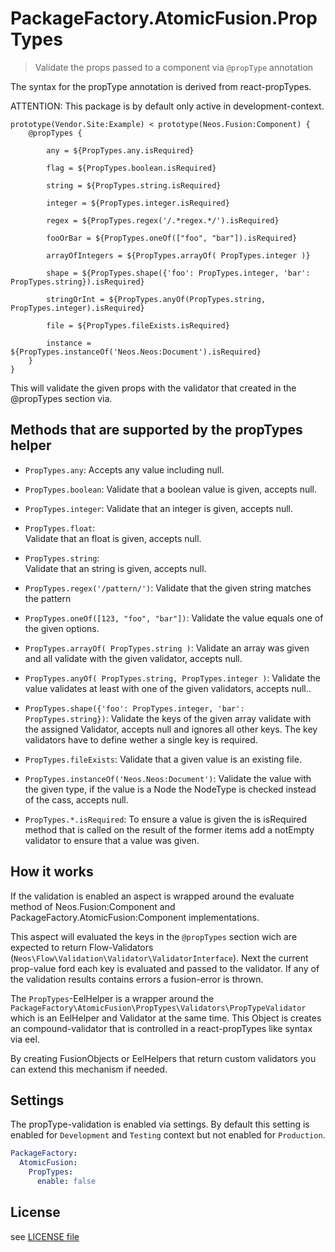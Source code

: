# PackageFactory.AtomicFusion.PropTypes

> Validate the props passed to a component via `@propType` annotation

The syntax for the propType annotation is derived from react-propTypes.

ATTENTION: This package is by default only active in development-context.

```
prototype(Vendor.Site:Example) < prototype(Neos.Fusion:Component) {
    @propTypes {

        any = ${PropTypes.any.isRequired}

        flag = ${PropTypes.boolean.isRequired}

        string = ${PropTypes.string.isRequired}

        integer = ${PropTypes.integer.isRequired}

        regex = ${PropTypes.regex('/.*regex.*/').isRequired}

        fooOrBar = ${PropTypes.oneOf(["foo", "bar"]).isRequired}

        arrayOfIntegers = ${PropTypes.arrayOf( PropTypes.integer )}

        shape = ${PropTypes.shape({'foo': PropTypes.integer, 'bar': PropTypes.string}).isRequired}

        stringOrInt = ${PropTypes.anyOf(PropTypes.string, PropTypes.integer).isRequired}

        file = ${PropTypes.fileExists.isRequired}

        instance = ${PropTypes.instanceOf('Neos.Neos:Document').isRequired}
    }
}
```

This will validate the given props with the validator that created in the @propTypes section
via.

## Methods that are supported by the propTypes helper

* `PropTypes.any`:
   Accepts any value including null.
* `PropTypes.boolean`:
   Validate that a boolean value is given, accepts null.
* `PropTypes.integer`:
   Validate that an integer is given, accepts null.
* `PropTypes.float`:  
   Validate that an float is given, accepts null.
* `PropTypes.string`:  
   Validate that an string is given, accepts null.
* `PropTypes.regex('/pattern/')`:
   Validate that the given string matches the pattern
* `PropTypes.oneOf([123, "foo", "bar"])`:
   Validate the value equals one of the given options.
* `PropTypes.arrayOf( PropTypes.string )`:
   Validate an array was given and all validate with the given validator, accepts null.
* `PropTypes.anyOf( PropTypes.string, PropTypes.integer )`:
   Validate the value validates at least with one of the given validators, accepts null..
* `PropTypes.shape({'foo': PropTypes.integer, 'bar': PropTypes.string})`:
   Validate the keys of the given array validate with the assigned Validator,
   accepts null and ignores all other keys. The key validators have to define wether a single key is required.
* `PropTypes.fileExists`:
   Validate that a given value is an existing file.
* `PropTypes.instanceOf('Neos.Neos:Document')`:
   Validate the value with the given type, if the value is a Node the NodeType is checked instead of the cass, accepts null.

* `PropTypes.*.isRequired`:
   To ensure a value is given the is isRequired method that is called on the result of the former items
   add a notEmpty validator to ensure that a value was given.

## How it works

If the validation is enabled an aspect is wrapped around the evaluate method of Neos.Fusion:Component and
PackageFactory.AtomicFusion:Component implementations.

This aspect will evaluated the keys in the `@propTypes` section wich are expected to return Flow-Validators
(`Neos\Flow\Validation\Validator\ValidatorInterface`). Next the current prop-value ford each key is
evaluated and passed to the validator. If any of the validation results contains errors a fusion-error is thrown.

The `PropTypes`-EelHelper is a wrapper around the `PackageFactory\AtomicFusion\PropTypes\Validators\PropTypeValidator`
which is an EelHelper and Validator at the same time. This Object is creates an compound-validator that is
controlled in a react-propTypes like syntax via eel.

By creating FusionObjects or EelHelpers that return custom validators you can extend this mechanism if needed.  

## Settings

The propType-validation is enabled via settings. By default this setting is enabled for
`Development` and `Testing` context but not enabled for `Production`.  

```yaml
PackageFactory:
  AtomicFusion:
    PropTypes:
      enable: false
```

## License

see [LICENSE file](LICENSE)
